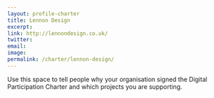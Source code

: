 ```yaml
---
layout: profile-charter
title: Lennon Design
excerpt: 
link: http://lennondesign.co.uk/
twitter: 
email: 
image: 
permalink: /charter/lennon-design/
---
```


Use this space to tell people why your organisation signed the Digital Participation Charter and which projects you are supporting.
